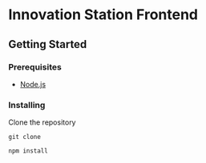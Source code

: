 # Innovation  Station Frontend

## Getting Started

### Prerequisites

- [Node.js](https://nodejs.org/en/)


### Installing

Clone the repository

```
git clone
```

```
npm install
```